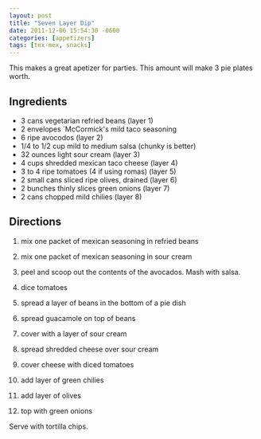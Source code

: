```yaml
---
layout: post
title: "Seven Layer Dip"
date: 2011-12-06 15:54:30 -0600
categories: [appetizers]
tags: [tex-mex, snacks]
---
```

This makes a great apetizer for parties. This amount will make 3 pie plates worth.


## Ingredients

* 3 cans vegetarian refried beans (layer 1)
* 2 envelopes `McCormick's mild taco seasoning
* 6 ripe avocodos (layer 2)
* 1/4 to 1/2 cup mild to medium salsa (chunky is better)
* 32 ounces light sour cream (layer 3)
* 4 cups shredded mexican taco cheese (layer 4)
* 3 to 4 ripe tomatoes (4 if using romas) (layer 5)
* 2 small cans sliced ripe olives, drained (layer 6)
* 2 bunches thinly slices green onions (layer 7)
* 2 cans chopped mild chilies (layer 8)



## Directions

1.  mix one packet of mexican seasoning in refried beans

1.  mix one packet of mexican seasoning in sour cream

1.  peel and scoop out the contents of the avocados. Mash with salsa.

1.  dice tomatoes

1.  spread a layer of beans in the bottom of a pie dish

1.  spread guacamole on top of beans

1.  cover with a layer of sour cream

1.  spread shredded cheese over sour cream

1.  cover cheese with diced tomatoes

1.  add layer of green chilies

1.  add layer of olives

1.  top with green onions

Serve with tortilla chips.
